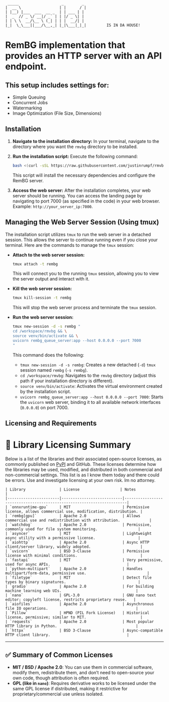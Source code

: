 ```
 _____                   _        _  
|  __ \                 | |      / | 
| |__) |___  ___  __ _  | | ___ | | 
|  _  // _ \/ __|/ _` | | |/ _ \| | 
| | \ \  __/\__ \ (_| | | |  __/| | 
|_|  \_\___||___/\__,_| |_|\___|_|_|         IS IN DA HOUSE!
```

# RemBG implementation that provides an HTTP server with an API endpoint.

## This setup includes settings for:

*   Simple Queuing
*   Concurrent Jobs
*   Watermarking
*   Image Optimization (File Size, Dimensions)

## Installation

1.  **Navigate to the installation directory:** In your terminal, navigate to the directory where you want the `rmvbg` directory to be installed.

2.  **Run the installation script:** Execute the following command:

    ```bash
    bash <(curl -sSL https://raw.githubusercontent.com/justinrumpf/rmvbg/main/deploy_rembg.sh)
    ```

    This script will install the necessary dependencies and configure the RemBG server.

3.  **Access the web server:** After the installation completes, your web server should be running. You can access the landing page by navigating to port 7000 (as specified in the code) in your web browser. Example: `http://your_server_ip:7000`.

## Managing the Web Server Session (Using tmux)

The installation script utilizes `tmux` to run the web server in a detached session. This allows the server to continue running even if you close your terminal. Here are the commands to manage the `tmux` session:

*   **Attach to the web server session:**

    ```bash
    tmux attach -t rembg
    ```

    This will connect you to the running `tmux` session, allowing you to view the server output and interact with it.

*   **Kill the web server session:**

    ```bash
    tmux kill-session -t rembg
    ```

    This will stop the web server process and terminate the `tmux` session.

*   **Run the web server session:**

    ```bash
    tmux new-session -d -s rembg "
    cd /workspace/rmvbg && \
    source venv/bin/activate && \
    uvicorn rembg_queue_server:app --host 0.0.0.0 --port 7000
    "
    ```

    This command does the following:

    *   `tmux new-session -d -s rembg`: Creates a new detached (`-d`) `tmux` session named `rembg` (`-s rembg`).
    *   `cd /workspace/rmvbg`: Navigates to the `rmvbg` directory (adjust this path if your installation directory is different).
    *   `source venv/bin/activate`: Activates the virtual environment created by the installation script.
    *   `uvicorn rembg_queue_server:app --host 0.0.0.0 --port 7000`: Starts the `uvicorn` web server, binding it to all available network interfaces (`0.0.0.0`) on port 7000.

 ## Licensing and Requirements

# 📄 Library Licensing Summary

Below is a list of the libraries and their associated open-source licenses, as commonly published on [PyPI](https://pypi.org/) and GitHub. These licenses determine how the libraries may be used, modified, and distributed in both commercial and non-commercial settings.
This list is as I know them today and there could be errors. Use and investigate licensing at your own risk. Im no attorney. 

    | Library               | License                  | Notes                                                                 |
    |-----------------------|---------------------------|-----------------------------------------------------------------------|
    | `onnxruntime-gpu`     | MIT                       | Permissive license, allows commercial use, modification, distribution. |
    | `rembg[gpu]`          | Apache 2.0                | Allows commercial use and redistribution with attribution.             |
    | `watchdog`            | Apache 2.0                | Permissive, commonly used for file system monitoring.                  |
    | `asyncer`             | MIT                       | Lightweight async utility with a permissive license.                   |
    | `aiohttp`             | Apache 2.0                | Async HTTP client/server library, widely adopted.                      |
    | `uvicorn`             | BSD 3-Clause              | Permissive license with minimal conditions.                            |
    | `fastapi`             | MIT                       | Very permissive, used for async APIs.                                  |
    | `python-multipart`    | Apache 2.0                | Handles multipart/form-data, permissive use.                           |
    | `filetype`            | MIT                       | Detect file types by binary signatures.                                |
    | `gradio`              | Apache 2.0                | For building machine learning web UIs.                                 |
    | `nano`                | GPL-3.0                   | GNU nano text editor; copyleft license, restricts proprietary reuse.   |
    | `aiofiles`            | Apache 2.0                | Asynchronous file IO operations.                                       |
    | `Pillow`              | HPND (PIL Fork License)   | Historical license, permissive; similar to MIT.                        |
    | `requests`            | Apache 2.0                | Most popular HTTP library in Python.                                   |
    | `httpx`               | BSD 3-Clause              | Async-compatible HTTP client library.                                  |

---

## ✅ Summary of Common Licenses

- **MIT / BSD / Apache 2.0**: You can use them in commercial software, modify them, redistribute them, and don’t need to open-source your own code, though attribution is often required.
- **GPL (like in `nano`)**: Requires derivative works to be licensed under the same GPL license if distributed, making it restrictive for proprietary/commercial use unless isolated.


       
